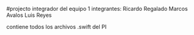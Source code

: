 #projecto integrador del equipo 1
integrantes:
Ricardo Regalado
Marcos Avalos
Luis Reyes

contiene todos los archivos .swift del PI
